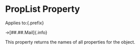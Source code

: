 # PropList Property

Applies to:{.prefix}

→[##.##.Mail]{.info}

This property returns the names of all properties for the object.

